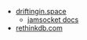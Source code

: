 
- [driftingin.space](https://driftingin.space/)
	- [jamsocket docs](https://docs.jamsocket.com/)
- [rethinkdb.com](https://rethinkdb.com/)
